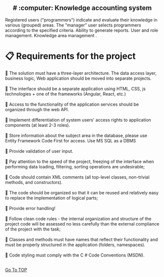 <h2 align="center">
    # :computer: Knowledge accounting system
</h2>
Registered users ("programmers") indicate and evaluate their knowledge in various (grouped) areas. The "manager" user selects programmers according to the specified criteria. Ability to generate reports. User and role management. Knowledge area management .

# :clipboard: Requirements for the project

:small_blue_diamond:	The solution must have a three-layer architecture. The data access layer, business logic, Web application should be moved into separate projects.<br /><br />
:small_blue_diamond:	The interface should be a separate application using HTML, CSS, js technologies + one of the frameworks (Angular, React, etc.)<br /><br />
:small_blue_diamond:	Access to the functionality of the application services should be organized through the web API.<br /><br />
:small_blue_diamond:	Implement differentiation of system users' access rights to application components (at least 2-3 roles).<br /><br />
:small_blue_diamond:	Store information about the subject area in the database, please use Entity Framework Code First for access. Use MS SQL as a DBMS<br /><br />
:small_blue_diamond:	Provide validation of user input.<br /><br />
:small_blue_diamond:	Pay attention to the speed of the project, freezing of the interface when performing data loading, filtering, sorting operations are undesirable;<br /><br />
:small_blue_diamond:	Code should contain XML comments (all top-level classes, non-trivial methods, and constructors).<br /><br />
:small_blue_diamond:	The code should be organized so that it can be reused and relatively easy to replace the implementation of logical parts;<br /><br />
:small_blue_diamond:	 Provide error handling!<br /><br />
:small_blue_diamond:	Follow clean code rules - the internal organization and structure of the project code will be assessed no less carefully than the external compliance of the project with the task;<br /><br />
:small_blue_diamond:	Classes and methods must have names that reflect their functionality and must be properly structured in the application (folders, namespaces).<br /><br />
:small_blue_diamond:	Code styling must comply with the C # Code Conventions (MSDN).<br /><br />

<a href="#TOP">Go To TOP</a>
